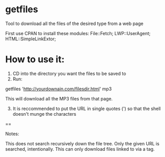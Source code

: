 # getfiles
Tool to download all the files of the desired type from a web page

First use CPAN to install these modules: File::Fetch; LWP::UserAgent; HTML::SimpleLinkExtor;

# How to use it:

1) CD into the directory you want the files to be saved to
2) Run:

getfiles 'http://yourdownain.com/filesdir.html' mp3

This will download all the MP3 files from that page.

3) It is reccommended to put the URL in single quotes (') so that the shell doesn't munge the characters

==

Notes:

This does not search recursively down the file tree. Only the given URL is searched, intentionally.
This can only download files linked to via a <a> tag.

